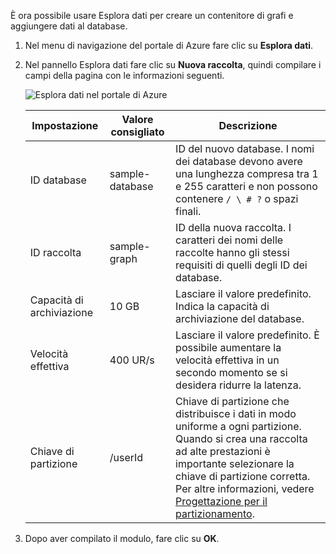 È ora possibile usare Esplora dati per creare un contenitore di grafi e aggiungere dati al database. 

1. Nel menu di navigazione del portale di Azure fare clic su **Esplora dati**. 
2. Nel pannello Esplora dati fare clic su **Nuova raccolta**, quindi compilare i campi della pagina con le informazioni seguenti.

    ![Esplora dati nel portale di Azure](./media/cosmosdb-create-graph/azure-cosmosdb-data-explorer.png)

    Impostazione|Valore consigliato|Descrizione
    ---|---|---
    ID database|sample-database|ID del nuovo database. I nomi dei database devono avere una lunghezza compresa tra 1 e 255 caratteri e non possono contenere `/ \ # ?` o spazi finali.
    ID raccolta|sample-graph|ID della nuova raccolta. I caratteri dei nomi delle raccolte hanno gli stessi requisiti di quelli degli ID dei database.
    Capacità di archiviazione| 10 GB|Lasciare il valore predefinito. Indica la capacità di archiviazione del database.
    Velocità effettiva|400 UR/s|Lasciare il valore predefinito. È possibile aumentare la velocità effettiva in un secondo momento se si desidera ridurre la latenza.
    Chiave di partizione|/userId|Chiave di partizione che distribuisce i dati in modo uniforme a ogni partizione. Quando si crea una raccolta ad alte prestazioni è importante selezionare la chiave di partizione corretta. Per altre informazioni, vedere [Progettazione per il partizionamento](../articles/cosmos-db/partition-data.md#designing-for-partitioning).

3. Dopo aver compilato il modulo, fare clic su **OK**.